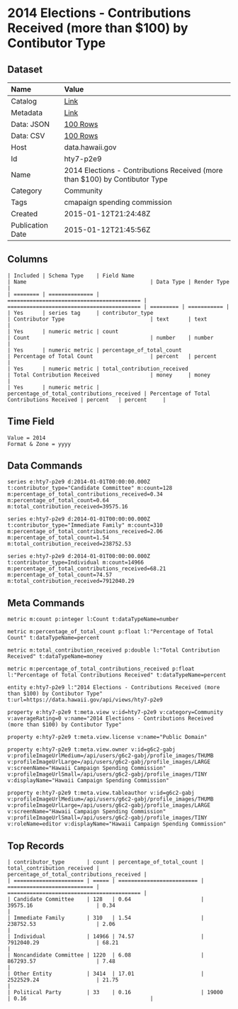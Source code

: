 # 2014 Elections - Contributions Received (more than $100) by Contibutor Type

## Dataset

| Name | Value |
| :--- | :---- |
| Catalog | [Link](https://catalog.data.gov/dataset/2014-elections-contributions-received-more-than-100-by-contibutor-type-99b7e) |
| Metadata | [Link](https://data.hawaii.gov/api/views/hty7-p2e9) |
| Data: JSON | [100 Rows](https://data.hawaii.gov/api/views/hty7-p2e9/rows.json?max_rows=100) |
| Data: CSV | [100 Rows](https://data.hawaii.gov/api/views/hty7-p2e9/rows.csv?max_rows=100) |
| Host | data.hawaii.gov |
| Id | hty7-p2e9 |
| Name | 2014 Elections - Contributions Received (more than $100) by Contibutor Type |
| Category | Community |
| Tags | cmapaign spending commission |
| Created | 2015-01-12T21:24:48Z |
| Publication Date | 2015-01-12T21:45:56Z |

## Columns

```ls
| Included | Schema Type    | Field Name                                 | Name                                       | Data Type | Render Type |
| ======== | ============== | ========================================== | ========================================== | ========= | =========== |
| Yes      | series tag     | contributor_type                           | Contributor Type                           | text      | text        |
| Yes      | numeric metric | count                                      | Count                                      | number    | number      |
| Yes      | numeric metric | percentage_of_total_count                  | Percentage of Total Count                  | percent   | percent     |
| Yes      | numeric metric | total_contribution_received                | Total Contribution Received                | money     | money       |
| Yes      | numeric metric | percentage_of_total_contributions_received | Percentage of Total Contributions Received | percent   | percent     |
```

## Time Field

```ls
Value = 2014
Format & Zone = yyyy
```

## Data Commands

```ls
series e:hty7-p2e9 d:2014-01-01T00:00:00.000Z t:contributor_type="Candidate Committee" m:count=128 m:percentage_of_total_contributions_received=0.34 m:percentage_of_total_count=0.64 m:total_contribution_received=39575.16

series e:hty7-p2e9 d:2014-01-01T00:00:00.000Z t:contributor_type="Immediate Family" m:count=310 m:percentage_of_total_contributions_received=2.06 m:percentage_of_total_count=1.54 m:total_contribution_received=238752.53

series e:hty7-p2e9 d:2014-01-01T00:00:00.000Z t:contributor_type=Individual m:count=14966 m:percentage_of_total_contributions_received=68.21 m:percentage_of_total_count=74.57 m:total_contribution_received=7912040.29
```

## Meta Commands

```ls
metric m:count p:integer l:Count t:dataTypeName=number

metric m:percentage_of_total_count p:float l:"Percentage of Total Count" t:dataTypeName=percent

metric m:total_contribution_received p:double l:"Total Contribution Received" t:dataTypeName=money

metric m:percentage_of_total_contributions_received p:float l:"Percentage of Total Contributions Received" t:dataTypeName=percent

entity e:hty7-p2e9 l:"2014 Elections - Contributions Received (more than $100) by Contibutor Type" t:url=https://data.hawaii.gov/api/views/hty7-p2e9

property e:hty7-p2e9 t:meta.view v:id=hty7-p2e9 v:category=Community v:averageRating=0 v:name="2014 Elections - Contributions Received (more than $100) by Contibutor Type"

property e:hty7-p2e9 t:meta.view.license v:name="Public Domain"

property e:hty7-p2e9 t:meta.view.owner v:id=g6c2-gabj v:profileImageUrlMedium=/api/users/g6c2-gabj/profile_images/THUMB v:profileImageUrlLarge=/api/users/g6c2-gabj/profile_images/LARGE v:screenName="Hawaii Campaign Spending Commission" v:profileImageUrlSmall=/api/users/g6c2-gabj/profile_images/TINY v:displayName="Hawaii Campaign Spending Commission"

property e:hty7-p2e9 t:meta.view.tableauthor v:id=g6c2-gabj v:profileImageUrlMedium=/api/users/g6c2-gabj/profile_images/THUMB v:profileImageUrlLarge=/api/users/g6c2-gabj/profile_images/LARGE v:screenName="Hawaii Campaign Spending Commission" v:profileImageUrlSmall=/api/users/g6c2-gabj/profile_images/TINY v:roleName=editor v:displayName="Hawaii Campaign Spending Commission"
```

## Top Records

```ls
| contributor_type       | count | percentage_of_total_count | total_contribution_received | percentage_of_total_contributions_received | 
| ====================== | ===== | ========================= | =========================== | ========================================== | 
| Candidate Committee    | 128   | 0.64                      | 39575.16                    | 0.34                                       | 
| Immediate Family       | 310   | 1.54                      | 238752.53                   | 2.06                                       | 
| Individual             | 14966 | 74.57                     | 7912040.29                  | 68.21                                      | 
| Noncandidate Committee | 1220  | 6.08                      | 867293.57                   | 7.48                                       | 
| Other Entity           | 3414  | 17.01                     | 2522529.24                  | 21.75                                      | 
| Political Party        | 33    | 0.16                      | 19000                       | 0.16                                       | 
```
